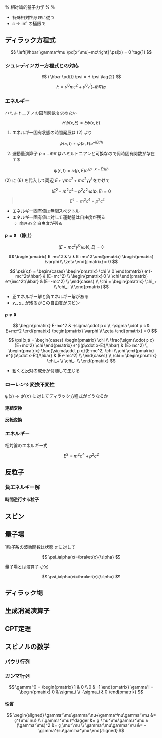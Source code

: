 % 相対論的量子力学
%
%

$$
\newcommand{\d}[2][]{\frac{\mathrm{d} #1}{\mathrm{d} #2}}
\newcommand{\pd}[2][]{\frac{\partial #1}{\partial #2}}
\newcommand{\bra}[1]{\left\langle #1 \right|}
\newcommand{\ket}[1]{\left|#1 \right\rangle}
\newcommand{\braket}[2]{\left\langle #1 \middle|#2 \right\rangle}
$$


- 特殊相対性原理に従う
- $c\rightarrow\inf$ の極限で


## ディラック方程式

$$
\left[i\hbar \gamma^\mu \pd{x^\mu}-mc\right] \psi(x) = 0 \tag{1}
$$

### シュレディンガー方程式との対応

$$
i \hbar \pd{t} \psi = H \psi \tag{2}
$$

$$
H = \gamma^0 mc^2 + \gamma^0\gamma^i (-i\hbar \nabla)_i c \tag{3}
$$

### エネルギー

ハミルトニアンの固有関数を求めたい

$$
H\tilde{\psi}(x,E) = E\tilde{\psi}(x,E) \tag{4}
$$

1. エネルギー固有状態の時間発展は (2) より

$$
\psi(x,t) = \tilde{\psi}(x,E)e^{-iEt/\hbar} \tag{5}
$$


2. 運動量演算子 $p=-i\hbar \nabla$ はハミルトニアンと可換なので同時固有関数が存在する

$$
\psi(x,t) = \omega(p,E) e^{i(p\cdot x-Et)/\hbar} \tag{6}
$$

(2) に (6) を代入して両辺 $E+\gamma mc^2+mc^2\gamma\gamma^i$ をかけて

$$
(E^2-m^2c^4-p^2c^2)\omega(p,E)=0
$$

> $$
> E^2 = m^2c^4 + p^2c^2
> $$

- エネルギー固有値は無限スペクトル
- エネルギー固有値に対して運動量は自由度が残る
  - 向きの 2 自由度が残る

#### $p=0$ （静止）

$$
(E-mc^2\gamma^0)\omega(0,E)=0
$$

$$
\begin{pmatrix} E-mc^2 & \\ & E+mc^2 \end{pmatrix} 
\begin{pmatrix} \varphi \\ \zeta \end{pmatrix} = 0
$$

$$
\psi(x,t) = \begin{cases}
\begin{pmatrix} \chi \\ 0  \end{pmatrix} e^{-imc^2t/\hbar} & (E=mc^2) \\
\begin{pmatrix} 0 \\ \chi  \end{pmatrix} e^{imc^2t/\hbar} & (E=-mc^2) \\ 
\end{cases} \\
\chi = \begin{pmatrix} \chi_+ \\ \chi_- \\ \end{pmatrix}
$$

- 正エネルギー解と負エネルギー解がある
- $\chi_+,\chi_-$ が残るがこの自由度がスピン

#### $p\neq 0$

$$
\begin{pmatrix} E-mc^2 & -\sigma \cdot p c \\ -\sigma \cdot p c & E+mc^2 \end{pmatrix} 
\begin{pmatrix} \varphi \\ \zeta \end{pmatrix} = 0
$$

$$
\psi(x,t) = \begin{cases}
\begin{pmatrix} \chi \\ \frac{\sigma\cdot p c}{E+mc^2} \chi \end{pmatrix} e^{i(p\cdot x-Et)/\hbar} & (E>mc^2) \\
\begin{pmatrix} \frac{\sigma\cdot p c}{E-mc^2} \chi \\ \chi \end{pmatrix} e^{i(p\cdot x-Et)/\hbar} & (E<-mc^2) \\ 
\end{cases} \\
\chi = \begin{pmatrix} \chi_+ \\ \chi_- \\ \end{pmatrix}
$$

- 動くと反対の成分が付随して生じる

### ローレンツ変換不変性

$\psi(x)\rightarrow\psi'(x')$ に対してディラック方程式がどうなるか


#### 連続変換



#### 反転変換

### エネルギー

相対論のエネルギー式

$$
E^2 = m^2c^4 + p^2c^2
$$






## 反粒子

### 負エネルギー解

#### 時間逆行する粒子





## スピン

## 量子場

1粒子系の波動関数は状態 $\alpha$ に対して

$$
\psi_\alpha(x)=\braket{x}{\alpha}
$$

量子場とは演算子 $\hat{\psi}(x)$

$$
\psi_\alpha(x)=\braket{x}{\alpha}
$$

## ディラック場

## 生成消滅演算子

## CPT定理

## スピノルの数学

### パウリ行列

### ガンマ行列

$$
\gamma^0 = \begin{pmatrix}
1 & 0 \\ 0 & -1
\end{pmatrix}
\gamma^i = \begin{pmatrix}
0 & \sigma_i \\ -\sigma_i & 0
\end{pmatrix}
$$

#### 性質

$$
\begin{aligned}
\gamma^\mu\gamma^\nu+\gamma^\nu\gamma^\mu &= g^{\mu\nu} \\
(\gamma^\mu)^\dagger &= g_\mu^\mu\gamma^\mu \\
(\gamma^\mu)^2 &= g_\mu^\mu \\
\gamma^\mu\gamma^\nu &= -\gamma^\nu\gamma^\mu  
\end{aligned}
$$



